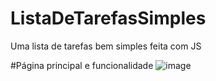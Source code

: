 # ListaDeTarefasSimples
Uma lista de tarefas bem simples feita com JS 

#Página principal e funcionalidade
![image](https://github.com/fabioDev21/ListaDeTarefasSimples/assets/111830665/085cb0c7-707e-4bdb-83fd-b426f3ce8c52)
